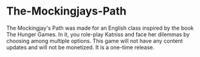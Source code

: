 # The-Mockingjays-Path
The Mockingjay's Path was made for an English class inspired by the book The Hunger Games. In it, you role-play Katniss and face her dilemmas by choosing among multiple options.  This game will not have any content updates and will not be monetized. It is a one-time release.
